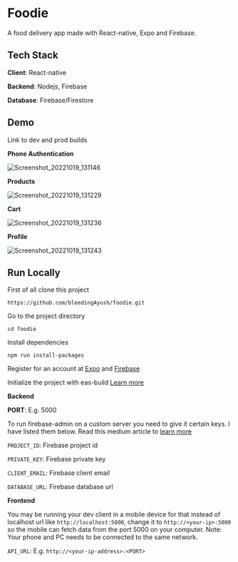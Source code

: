 # Foodie

A food delivery app made with React-native, Expo and Firebase.

## Tech Stack

**Client**: React-native

**Backend**: Nodejs, Firebase

**Database**: Firebase/Firestore

## Demo
Link to dev and prod builds

**Phone Authentication**

![Screenshot_20221019_131146](https://user-images.githubusercontent.com/66837202/196639330-65916b0a-8a52-4c32-a9d7-66f8cceb2852.jpg)

**Products**

![Screenshot_20221019_131229](https://user-images.githubusercontent.com/66837202/196639790-77e07fdf-4962-4d19-b2ed-0cc019010663.jpg)

**Cart**

![Screenshot_20221019_131236](https://user-images.githubusercontent.com/66837202/196639887-23441f06-397a-436f-8258-962c2eb8edcc.jpg)


**Profile**

![Screenshot_20221019_131243](https://user-images.githubusercontent.com/66837202/196639825-bd089b02-585f-4eb0-ae74-45cdbb4c5a8a.jpg)


## Run Locally

First of all clone this project 

```
https://github.com/bleedingAyush/foodie.git
```

Go to the project directory

```
cd foodie
```

Install dependencies


```
npm run install-packages
```

Register for an account at [Expo](https://expo.io/) and [Firebase](https://firebase.google.com/)

Initialize the project with eas-build [Learn more](https://docs.expo.dev/build/introduction/)

**Backend**

**PORT**: E.g. 5000

To run firebase-admin on a custom server you need to give it certain keys. I have listed them below. Read this medium article to [learn more](https://medium.com/litslink/firebase-admin-sdk-basics-in-examples-ee7e009a1116)

`PROJECT_ID`: Firebase project id

`PRIVATE_KEY`: Firebase private key

`CLIENT_EMAIL`: Firebase client email

`DATABASE_URL`: Firebase database url

**Frontend**

You may be running your dev client in a mobile device for that instead of localhost url like `http://localhost:5000`, change it to `http://<your-ip>:5000` so the mobile can fetch data from the port 5000 on your computer.
Note: Your phone and PC needs to be connected to the same network. 

`API_URL`: E.g. `http://<your-ip-address>:<PORT>`
